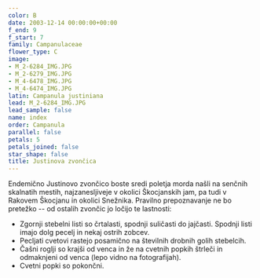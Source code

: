 ```yaml
---
color: B
date: 2003-12-14 00:00:00+00:00
f_end: 9
f_start: 7
family: Campanulaceae
flower_type: C
image:
- M_2-6284_IMG.JPG
- M_2-6279_IMG.JPG
- M_4-6478_IMG.JPG
- M_4-6474_IMG.JPG
latin: Campanula justiniana
lead: M_2-6284_IMG.JPG
lead_sample: false
name: index
order: Campanula
parallel: false
petals: 5
petals_joined: false
star_shape: false
title: Justinova zvončica
---
```

Endemično Justinovo zvončico boste sredi poletja morda našli na senčnih skalnatih mestih, najzanesljiveje v okolici Škocjanskih jam, pa tudi v Rakovem Škocjanu in okolici Snežnika. Pravilno prepoznavanje ne bo pretežko -- od ostalih zvončic jo ločijo te lastnosti:

-   Zgornji stebelni listi so črtalasti, spodnji suličasti do jajčasti. Spodnji listi imajo dolg pecelj in nekaj ostrih zobcev.
-   Pecljati cvetovi rastejo posamično na številnih drobnih golih stebelcih.
-   Čašni roglji so krajši od venca in že na cvetnih popkih štrleči in odmaknjeni od venca (lepo vidno na fotografijah).
-   Cvetni popki so pokončni.
